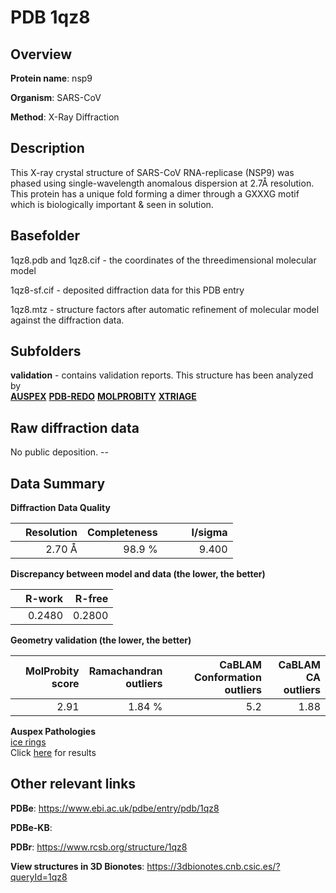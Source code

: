 # PDB 1qz8

## Overview

**Protein name**: nsp9

**Organism**: SARS-CoV

**Method**: X-Ray Diffraction

## Description

This X-ray crystal structure of SARS-CoV RNA-replicase (NSP9) was phased using single-wavelength anomalous dispersion at 2.7Å resolution. This protein has a unique fold forming a dimer through a GXXXG motif which is biologically important & seen in solution.

## Basefolder

1qz8.pdb and 1qz8.cif - the coordinates of the threedimensional molecular model

1qz8-sf.cif - deposited diffraction data for this PDB entry

1qz8.mtz - structure factors after automatic refinement of molecular model against the diffraction data.

## Subfolders





**validation** - contains validation reports. This structure has been analyzed by <br>[**AUSPEX**](https://github.com/thorn-lab/coronavirus_structural_task_force/tree/master/pdb/nsp9/SARS-CoV/1qz8/validation/auspex) [**PDB-REDO**](https://github.com/thorn-lab/coronavirus_structural_task_force/tree/master/pdb/nsp9/SARS-CoV/1qz8/validation/pdb-redo) [**MOLPROBITY**](https://github.com/thorn-lab/coronavirus_structural_task_force/tree/master/pdb/nsp9/SARS-CoV/1qz8/validation/molprobity) [**XTRIAGE**](https://github.com/thorn-lab/coronavirus_structural_task_force/blob/master/pdb/nsp9/SARS-CoV/1qz8/validation/Xtriage_output.log)   



## Raw diffraction data

No public deposition. --<br> 

## Data Summary
**Diffraction Data Quality**

|   | Resolution | Completeness| I/sigma |
|---|-------------:|----------------:|--------------:|
|   |2.70 Å|98.9  %|<img width=50/>9.400|

**Discrepancy between model and data (the lower, the better)**

|   | **R-work**| **R-free**   
|---|-------------:|----------------:|           
||  0.2480|  0.2800|

**Geometry validation (the lower, the better)**

|   |**MolProbity<br>score**| **Ramachandran<br>outliers** | **CaBLAM<br>Conformation outliers** | **CaBLAM<br>CA outliers** |
|---|-------------:|----------------:|----------------:|----------------:|
||  2.91|  1.84 %|5.2|1.88|

**Auspex Pathologies**<br> [ice rings](https://www.auspex.de/pathol/#1)<br>Click [here](https://github.com/thorn-lab/coronavirus_structural_task_force/blob/master/pdb/nsp9/SARS-CoV/1qz8/validation/auspex/1qz8_auspex_comments.txt)  for results

 



## Other relevant links 
**PDBe**:  https://www.ebi.ac.uk/pdbe/entry/pdb/1qz8

**PDBe-KB**:  
 
**PDBr**: https://www.rcsb.org/structure/1qz8 

**View structures in 3D Bionotes**: https://3dbionotes.cnb.csic.es/?queryId=1qz8

